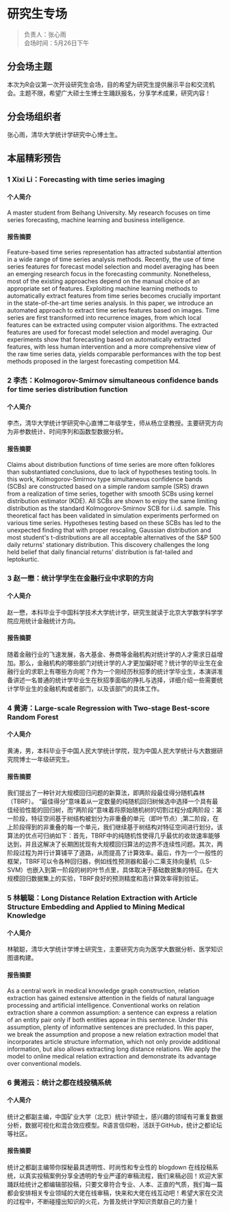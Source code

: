 # 研究生专场

> 负责人：张心雨  
会场时间：5月26日下午  

## 分会场主题

本次为R会议第一次开设研究生会场，目的希望为研究生提供展示平台和交流机会。主题不限，希望广大硕士生博士生踊跃报名，分享学术成果，研究内容！

## 分会场组织者

张心雨，清华大学统计学研究中心博士生。

## 本届精彩预告

### 1 Xixi Li：Forecasting with time series imaging

#### 个人简介

A master student from Beihang University. My research focuses on time series forecasting, machine learning and business intelligence.

#### 报告摘要

Feature-based time series representation has attracted substantial attention in a wide range of time series analysis methods. Recently, the use of time series features for forecast model selection and model averaging has been an emerging research focus in the forecasting community. Nonetheless, most of the existing approaches depend on the manual choice of an appropriate set of features. Exploiting machine learning methods to automatically extract features from time series becomes crucially important in the state-of-the-art time series analysis. In this paper, we introduce an automated approach to extract time series features based on images. Time series are first transformed into recurrence images, from which local features can be extracted using computer vision algorithms. The extracted features are used for forecast model selection and model averaging. Our experiments show that forecasting based on automatically extracted features, with less human intervention and a more comprehensive view of the raw time series data, yields comparable performances with the top best methods proposed in the largest forecasting competition M4.

### 2 李杰：Kolmogorov-Smirnov simultaneous confidence bands for time series distribution function

#### 个人简介

李杰，清华大学统计学研究中心直博二年级学生，师从杨立坚教授。主要研究方向为非参数统计、时间序列和函数型数据分析。

#### 报告摘要

Claims about distribution functions of time series are more often folklores than substantiated conclusions, due to lack of hypotheses testing tools. In this work, Kolmogorov-Smirnov type simultaneous confidence bands (SCBs) are constructed based on a simple random sample (SRS) drawn from a realization of time series, together with smooth SCBs using kernel distribution estimator (KDE). All SCBs are shown to enjoy the same limiting distribution as the standard Kolmogorov-Smirnov SCB for i.i.d. sample. This theoretical fact has been validated in simulation experiments performed on various time series. Hypotheses testing based on these SCBs has led to the unexpected finding that with proper rescaling, Gaussian distribution and most student's t-distributions are all acceptable alternatives of the S&P 500 daily returns' stationary distribution. This discovery challenges the long held belief that daily financial returns' distribution is fat-tailed and leptokurtic.


### 3 赵一懋：统计学学生在金融行业中求职的方向

#### 个人简介

赵一懋，本科毕业于中国科学技术大学统计学，研究生就读于北京大学数学科学学院应用统计金融统计方向。

#### 报告摘要

随着金融行业的飞速发展，各大基金、券商等金融机构对统计学的人才需求日益增加。那么，金融机构的哪些部门对统计学的人才更加偏好呢？统计学的毕业生在金融行业的求职上有哪些方向呢？作为一个刚经历秋招季的统计学毕业生，本演讲准备讲述一名普通的统计学毕业生在秋招季面临的挣扎与选择，详细介绍一些需要统计学毕业生的金融机构或者部门，以及该部门的具体工作。

### 4 黄涛：Large-scale Regression with Two-stage Best-score Random Forest

#### 个人简介

黄涛，男，本科毕业于中国人民大学统计学院，现为中国人民大学统计与大数据研究院博士一年级研究生。

#### 报告摘要

我们提出了一种针对大规模回归问题的新算法，即两阶段最佳得分随机森林（TBRF）。 “最佳得分”意味着从一定数量的纯随机回归树候选中选择一个具有最佳经验性能的回归树，而“两阶段”意味着将原始随机树的切割过程分成两阶段：第一阶段，特征空间基于树结构被划分为非重叠的单元（即叶节点）;第二阶段，在上阶段得到的非重叠的每一个单元，我们继续基于树结构对特征空间进行划分。该算法的优点可归纳如下：首先，TBRF中的纯随机性使得几乎最优的收敛速率能够达到，并且这解决了长期困扰现有大规模回归算法的边界不连续性问题。其次，两阶段过程为并行计算铺平了道路，从而提高了计算效率。最后，作为一个一般性的框架，TBRF可以令各种回归器，例如线性预测器和最小二乘支持向量机（LS-SVM）也嵌入到第一阶段的树的叶节点里，具体取决于基础数据集的特征。在大规模回归数据集上的实验，TBRF良好的预测精度和高计算效率得到验证。

### 5 林毓聪：Long Distance Relation Extraction with Article Structure Embedding and Applied to Mining Medical Knowledge

#### 个人简介

林毓聪，清华大学统计学博士研究生，主要研究方向为医学大数据分析、医学知识图谱构建。

#### 报告摘要

As a central work in medical knowledge graph construction, relation extraction has gained extensive attention in the fields of natural language processing and artificial intelligence. Conventional works on relation extraction share a common assumption: a sentence can express a relation of an entity pair only if both entities appear in this sentence. Under this assumption, plenty of informative sentences are precluded. In this paper, we break the assumption and propose a new relation extraction model that incorporates article structure information, which not only provide additional information, but also allows extracting long distance relations. We apply the model to online medical relation extraction and demonstrate its advantage over conventional models.

### 6 黄湘云：统计之都在线投稿系统

#### 个人简介

统计之都副主编，中国矿业大学（北京）统计学硕士，感兴趣的领域有可重复数据分析，数据可视化和混合效应模型。R语言信仰粉，活跃于GitHub，统计之都论坛等社区。

#### 报告摘要

统计之都副主编带你探秘最具透明性、时尚性和专业性的 blogdown 在线投稿系统，以真实投稿案例分享全透明的专业严谨的审稿流程，我们来稿必回！欢迎大家踊跃给统计之都编辑部投稿，只要文章符合专业、人本、正直的气质，我们每一篇都会安排相关专业领域的大佬在线审稿，快来和大佬在线互动吧！希望大家在交流的过程中，不断碰撞出知识的火花，为普及统计学知识贡献自己的力量！

